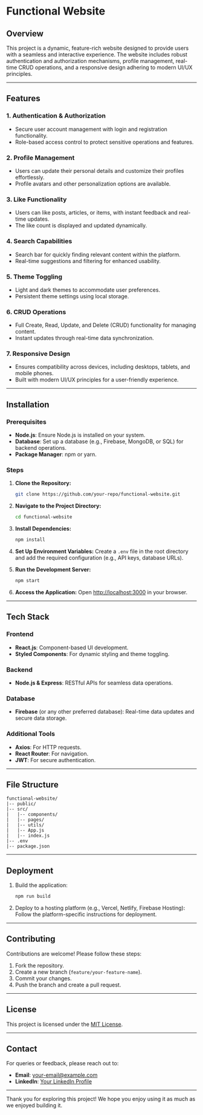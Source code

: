 # Functional Website

## Overview
This project is a dynamic, feature-rich website designed to provide users with a seamless and interactive experience. The website includes robust authentication and authorization mechanisms, profile management, real-time CRUD operations, and a responsive design adhering to modern UI/UX principles.

---

## Features

### 1. **Authentication & Authorization**
- Secure user account management with login and registration functionality.
- Role-based access control to protect sensitive operations and features.

### 2. **Profile Management**
- Users can update their personal details and customize their profiles effortlessly.
- Profile avatars and other personalization options are available.

### 3. **Like Functionality**
- Users can like posts, articles, or items, with instant feedback and real-time updates.
- The like count is displayed and updated dynamically.

### 4. **Search Capabilities**
- Search bar for quickly finding relevant content within the platform.
- Real-time suggestions and filtering for enhanced usability.

### 5. **Theme Toggling**
- Light and dark themes to accommodate user preferences.
- Persistent theme settings using local storage.

### 6. **CRUD Operations**
- Full Create, Read, Update, and Delete (CRUD) functionality for managing content.
- Instant updates through real-time data synchronization.

### 7. **Responsive Design**
- Ensures compatibility across devices, including desktops, tablets, and mobile phones.
- Built with modern UI/UX principles for a user-friendly experience.

---

## Installation

### Prerequisites
- **Node.js**: Ensure Node.js is installed on your system.
- **Database**: Set up a database (e.g., Firebase, MongoDB, or SQL) for backend operations.
- **Package Manager**: npm or yarn.

### Steps
1. **Clone the Repository:**
   ```bash
   git clone https://github.com/your-repo/functional-website.git
   ```

2. **Navigate to the Project Directory:**
   ```bash
   cd functional-website
   ```

3. **Install Dependencies:**
   ```bash
   npm install
   ```

4. **Set Up Environment Variables:**
   Create a `.env` file in the root directory and add the required configuration (e.g., API keys, database URLs).

5. **Run the Development Server:**
   ```bash
   npm start
   ```

6. **Access the Application:**
   Open [http://localhost:3000](http://localhost:3000) in your browser.

---

## Tech Stack

### Frontend
- **React.js**: Component-based UI development.
- **Styled Components**: For dynamic styling and theme toggling.

### Backend
- **Node.js & Express**: RESTful APIs for seamless data operations.

### Database
- **Firebase** (or any other preferred database): Real-time data updates and secure data storage.

### Additional Tools
- **Axios**: For HTTP requests.
- **React Router**: For navigation.
- **JWT**: For secure authentication.

---

## File Structure
```
functional-website/
|-- public/
|-- src/
|   |-- components/
|   |-- pages/
|   |-- utils/
|   |-- App.js
|   |-- index.js
|-- .env
|-- package.json
```

---

## Deployment
1. Build the application:
   ```bash
   npm run build
   ```
2. Deploy to a hosting platform (e.g., Vercel, Netlify, Firebase Hosting):
   Follow the platform-specific instructions for deployment.

---

## Contributing
Contributions are welcome! Please follow these steps:
1. Fork the repository.
2. Create a new branch (`feature/your-feature-name`).
3. Commit your changes.
4. Push the branch and create a pull request.

---

## License
This project is licensed under the [MIT License](LICENSE).

---

## Contact
For queries or feedback, please reach out to:
- **Email**: your-email@example.com
- **LinkedIn**: [Your LinkedIn Profile](https://linkedin.com/in/your-profile)

---

Thank you for exploring this project! We hope you enjoy using it as much as we enjoyed building it.

